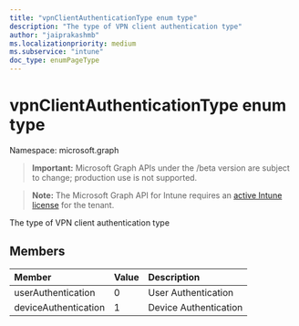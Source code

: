 ```yaml
---
title: "vpnClientAuthenticationType enum type"
description: "The type of VPN client authentication type"
author: "jaiprakashmb"
ms.localizationpriority: medium
ms.subservice: "intune"
doc_type: enumPageType
---
```


# vpnClientAuthenticationType enum type

Namespace: microsoft.graph
> **Important:** Microsoft Graph APIs under the /beta version are subject to change; production use is not supported.

> **Note:** The Microsoft Graph API for Intune requires an [active Intune license](https://go.microsoft.com/fwlink/?linkid=839381) for the tenant.


The type of VPN client authentication type

## Members
|Member|Value|Description|
|:---|:---|:---|
|userAuthentication|0|User Authentication|
|deviceAuthentication|1|Device Authentication|
